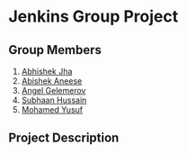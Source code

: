 # Jenkins Group Project

## Group Members

1. [Abhishek Jha]()
2. [Abishek Aneese](https://github.com/AbisheK0726)
3. [Angel Gelemerov](https://github.com/AGelemerov)
4. [Subhaan Hussain]()
5. [Mohamed Yusuf]()

## Project Description